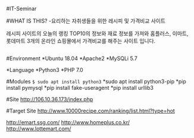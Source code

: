 #IT-Seminar

#WHAT IS THIS?
-요리하는 자취생들을 위한  레시피 및 가격비교  사이트

레시피 사이트의 오늘의 랭킹 TOP10의 정보와 재료 정보를 가져와
홈플러스, 이마트, 롯데마트 3개의 온라인 쇼핑몰에서 가격비교를 해주는 사이트 입니다.

##

#Environment
*Ubuntu 18.04
*Apache2
*MySQLi 5.7

*Language
 *Python3
 *PHP 7.0

#Modules
	`$ sudo apt install python3`
*sudo apt install python3-pip 
*pip install pymysql 
*pip install fake-useragent
*pip install urllib3

#Site
<http://106.10.36.173/index.php>

#Target Site
<http://www.10000recipe.com/ranking/list.html?type=hot>

<http://emart.ssg.com/>
<http://www.homeplus.co.kr/>
<http://www.lottemart.com/>



